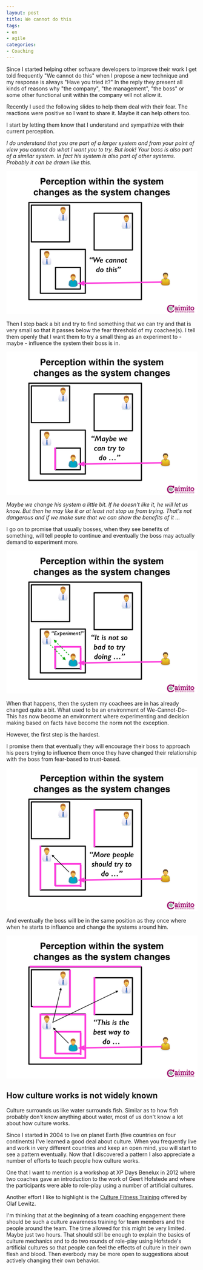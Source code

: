 ```yaml
---
layout: post
title: We cannot do this
tags:
- en
- agile
categories:
- Coaching
---
```

Since I started helping other software developers to improve their work I get told frequently "We cannot do this" when I propose a new technique and my response is always "Have you tried it?" In the reply they present all kinds of reasons why "the company", "the management", "the boss" or some other functional unit within the company will not allow it.

Recently I used the following slides to help them deal with their fear. The reactions were positive so I want to share it. Maybe it can help others too.

I start by letting them know that I understand and sympathize with their current perception. 

*I do understand that you are part of a larger system and from your point of view you cannot do what I want you to try. But look! Your boss is also part of a similar system. In fact his system is also part of other systems. Probably it can be drawn like this.*

![Perception.001](/img/posts/perception/perception.001.jpg)

Then I step back a bit and try to find something that we can try and that is very small so that it passes below the fear threshold of my coachee(s). I tell them openly that I want them to try a small thing as an experiment to - maybe - influence the system their boss is in.

![Perception.002](/img/posts/perception/perception.002.jpg)

*Maybe we change his system a little bit. If he doesn't like it, he will let us know. But then he may like it or at least not stop us from trying. That's not dangerous and if we make sure that we can show the benefits of it ...*

I go on to promise that usually bosses, when they see benefits of something, will tell people to continue and eventually the boss may actually demand to experiment more.

![Perception.003](/img/posts/perception/perception.003.jpg)

When that happens, then the system my coachees are in has already changed quite a bit. What used to be an environment of We-Cannot-Do-This has now become an environment where experimenting and decision making based on facts have become the norm not the exception.

However, the first step is the hardest. 

I promise them that eventually they will encourage their boss to approach his peers trying to influence them once they have changed their relationship with the boss from fear-based to trust-based.

![Perception.004](/img/posts/perception/perception.004.jpg)

And eventually the boss will be in the same position as they once where when he starts to influence and change the systems around him.

![Perception.005](/img/posts/perception/perception.005.jpg)

## How culture works is not widely known
Culture surrounds us like water surrounds fish. Similar as to how fish probably don't know anything about water, most of us don't know a lot about how culture works.

Since I started in 2004 to live on planet Earth (five countries on four continents) I've learned a good deal about culture. When you frequently live and work in very different countries and keep an open mind, you will start to see a pattern eventually. Now that I discovered a pattern I also appreciate a number of efforts to teach people how culture works. 

One that I want to mention is a workshop at XP Days Benelux in 2012 where two coaches gave an introduction to the work of Geert Hofstede and where the participants were able to role-play using a number of artificial cultures.

Another effort I like to highlight is the [Culture Fitness Training](http://trustartist.com/service-portfolio/culture-fitness-training/) offered by Olaf Lewitz.

I'm thinking that at the beginning of a team coaching engagement there should be such a culture awareness training for team members and the people around the team. The time allowed for this might be very limited. Maybe just two hours. That should still be enough to explain the basics of culture mechanics and to do two rounds of role-play using Hofstede's artificial cultures so that people can feel the effects of culture in their own flesh and blood. Then everbody may be more open to suggestions about actively changing their own behavior.
